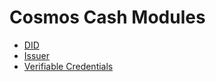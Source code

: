 # Cosmos Cash Modules


- [DID](../x/identifier/README.md)
- [Issuer](../x/issuer/README.md)
- [Verifiable Credentials](../x/verifiable-verifiable-credential-service/README.md)


